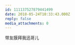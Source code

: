 ```yaml
---
id: 111137527879441499
date: 2018-05-24T10:33:43.000Z
reply: false
media_attachments: 0
---
```


带友膜拜我迅哥儿

